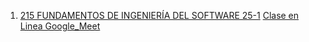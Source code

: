 1. [215 FUNDAMENTOS DE INGENIERÍA DEL SOFTWARE 25-1](https://moodle.tecplayacar.edu.mx/course/view.php?id=6032  "215 FUNDAMENTOS DE INGENIERÍA DEL SOFTWARE 25-1") 
	 [Clase en Linea Google_Meet ](https://moodle.tecplayacar.edu.mx/mod/googlemeet/view.php?id=76743) 
	 